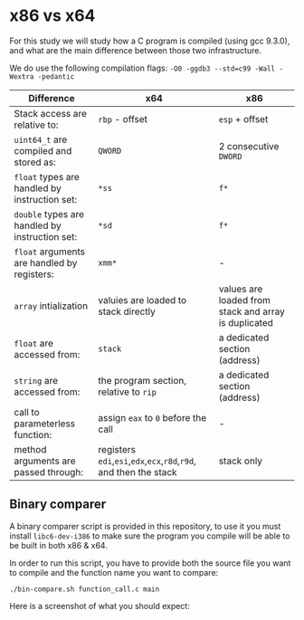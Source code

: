 # x86 vs x64

For this study we will study how a C program is compiled (using gcc 9.3.0), and what are the main difference between those two infrastructure.

We do use the following compilation flags: `-O0 -ggdb3 --std=c99 -Wall -Wextra -pedantic`

| Difference                                      | x64                                                               | x86                                                  |
| ----------------------------------------------- | ----------------------------------------------------------------- | ---------------------------------------------------- |
| Stack access are relative to:                   | `rbp` - offset                                                    | `esp` + offset                                       |
| `uint64_t` are compiled and stored as:          | `QWORD`                                                           | 2 consecutive `DWORD`                                |
| `float` types are handled by instruction set:   | `*ss`                                                             | `f*`                                                 |
| `double` types are handled by instruction set:  | `*sd`                                                             | `f*`                                                 |
| `float` arguments are handled by registers:     | `xmm*`                                                            | -                                                    |
| `array` intialization                           | valuies are loaded to stack directly                              | values are loaded from stack and array is duplicated |
| `float` are accessed from:                      | `stack`                                                           | a dedicated section (address)                        |
| `string` are accessed from:                     | the program section, relative to `rip`                            | a dedicated section (address)                        |
| call to parameterless function:                 | assign `eax` to `0` before the call                               | -                                                    |
| method arguments are passed through:            | registers `edi`,`esi`,`edx`,`ecx`,`r8d`,`r9d`, and then the stack | stack only                                           |

## Binary comparer

A binary comparer script is provided in this repository, to use it you must install `libc6-dev-i386` to make sure the program you compile will be able to be built in both x86 & x64.

In order to run this script, you have to provide both the source file you want to compile and the function name you want to compare:

`./bin-compare.sh function_call.c main`

Here is a screenshot of what you should expect:

